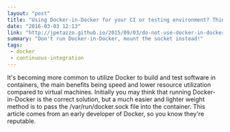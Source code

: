 ```yaml
---
layout: "post"
title: "Using Docker-in-Docker for your CI or testing environment? Think twice"
date: "2016-03-03 12:13"
link: "http://jpetazzo.github.io/2015/09/03/do-not-use-docker-in-docker-for-ci/"
summary: "Don't run Docker-in-Docker, mount the socket instead!"
tags:
 - docker
 - continuous-integration
---
```


It's becoming more common to utilize Docker to build and test software in containers, the main benefits being speed and lower resource utilization compared to virtual machines. Initially you may think that running Docker-in-Docker is the correct solution, but a much easier and lighter weight method is to pass the /var/run/docker.sock file into the container. This article comes from an early developer of Docker, so you know they're reputable.
